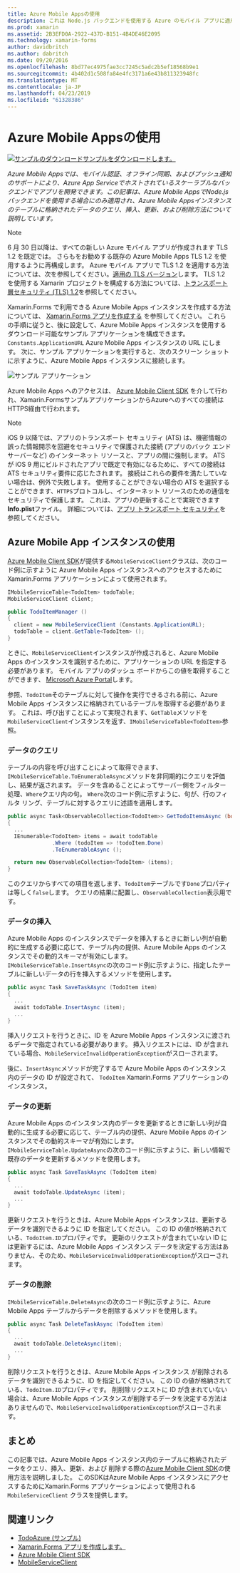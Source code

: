 ```yaml
---
title: Azure Mobile Appsの使用
description: これは Node.js バックエンドを使用する Azure のモバイル アプリに適用できるのみ、この記事では、クエリ、挿入、更新、および Azure Mobile Apps インスタンス内のテーブルに格納されたデータを削除する方法について説明します。
ms.prod: xamarin
ms.assetid: 2B3EFD0A-2922-437D-B151-4B4DE46E2095
ms.technology: xamarin-forms
author: davidbritch
ms.author: dabritch
ms.date: 09/20/2016
ms.openlocfilehash: 8bd77ec4975fae3cc7245c5adc2b5ef18568b9e1
ms.sourcegitcommit: 4b402d1c508fa84e4fc3171a6e43b811323948fc
ms.translationtype: MT
ms.contentlocale: ja-JP
ms.lasthandoff: 04/23/2019
ms.locfileid: "61328386"
---
```

# <a name="consuming-an-azure-mobile-app"></a>Azure Mobile Appsの使用

[![サンプルのダウンロード](~/media/shared/download.png)サンプルをダウンロードします。](https://developer.xamarin.com/samples/xamarin-forms/WebServices/TodoAzure/)

_Azure Mobile Appsでは、モバイル認証、オフライン同期、およびプッシュ通知のサポートにより、Azure App Serviceでホストされているスケーラブルなバックエンドでアプリを開発できます。この記事は、Azure Mobile AppsでNode.jsバックエンドを使用する場合にのみ適用され、Azure Mobile Appsインスタンスのテーブルに格納されたデータのクエリ、挿入、更新、および削除方法について説明しています。_ 


> [!NOTE]
> 6 月 30 日以降は、すべての新しい Azure モバイル アプリが作成されます TLS 1.2 を既定では。 さらもをお勧めする既存の Azure Mobile Apps TLS 1.2 を使用するように再構成します。 Azure モバイル アプリで TLS 1.2 を適用する方法については、次を参照してください。[適用の TLS バージョン](/azure/app-service/app-service-web-tutorial-custom-ssl#enforce-tls-versions)します。 TLS 1.2 を使用する Xamarin プロジェクトを構成する方法については、[トランスポート層セキュリティ (TLS) 1.2](~/cross-platform/app-fundamentals/transport-layer-security.md)を参照してください。

Xamarin.Forms で利用できる Azure Mobile Apps インスタンスを作成する方法については、 [Xamarin.Forms アプリを作成する](https://azure.microsoft.com/documentation/articles/app-service-mobile-xamarin-forms-get-started/) を参照してください。 これらの手順に従うと、後に設定して、Azure Mobile Apps インスタンスを使用するダウンロード可能なサンプル アプリケーションを構成できます。`Constants.ApplicationURL` Azure Mobile Apps インスタンスの URL にします。 次に、サンプル アプリケーションを実行すると、次のスクリーン ショットに示すように、Azure Mobile Apps インスタンスに接続します。

![](azure-images/portal.png "サンプル アプリケーション")

Azure Mobile Apps へのアクセスは、 [Azure Mobile Client SDK](https://www.nuget.org/packages/Microsoft.Azure.Mobile.Client/) を介して行われ、Xamarin.FormsサンプルアプリケーションからAzureへのすべての接続はHTTPS経由で行われます。

> [!NOTE]
> iOS 9 以降では、アプリのトランスポート セキュリティ (ATS) は、機密情報の誤った情報開示を回避をセキュリティで保護された接続 (アプリのバック エンド サーバーなど) のインターネット リソースと、アプリの間に強制します。   ATS が iOS 9 用にビルドされたアプリで既定で有効になるために、すべての接続は ATS セキュリティ要件に応じたされます。 接続はこれらの要件を満たしていない場合は、例外で失敗します。
> 使用することができない場合の ATS を選択することができます、`HTTPS`プロトコルし、インターネット リソースのための通信をセキュリティで保護します。 これは、アプリの更新することで実現できます**Info.plist**ファイル。 詳細については、[アプリ トランスポート セキュリティ](~/ios/app-fundamentals/ats.md)を参照してください。

## <a name="consuming-an-azure-mobile-app-instance"></a>Azure Mobile App インスタンスの使用

[Azure Mobile Client SDK](https://www.nuget.org/packages/Microsoft.Azure.Mobile.Client/)が提供する`MobileServiceClient`クラスは、次のコード例に示すように Azure Mobile Apps インスタンスへのアクセスするために Xamarin.Forms アプリケーションによって使用されます。

```csharp
IMobileServiceTable<TodoItem> todoTable;
MobileServiceClient client;

public TodoItemManager ()
{
  client = new MobileServiceClient (Constants.ApplicationURL);
  todoTable = client.GetTable<TodoItem> ();
}
```

ときに、`MobileServiceClient`インスタンスが作成されると、Azure Mobile Apps のインスタンスを識別するために、アプリケーションの URL を指定する必要があります。 モバイル アプリのダッシュ ボードからこの値を取得することができます、 [Microsoft Azure Portal](https://portal.azure.com/)します。

参照、`TodoItem`そのテーブルに対して操作を実行できるされる前に、Azure Mobile Apps インスタンスに格納されているテーブルを取得する必要があります。 これは、呼び出すことによって実現されます、`GetTable`メソッドを`MobileServiceClient`インスタンスを返す、`IMobileServiceTable<TodoItem>`参照。

### <a name="querying-data"></a>データのクエリ

テーブルの内容を呼び出すことによって取得できます、`IMobileServiceTable.ToEnumerableAsync`メソッドを非同期的にクエリを評価し、結果が返されます。 データを含めることによってサーバー側をフィルター処理、`Where`クエリ内の句。 `Where`次のコード例に示すように、句が、行のフィルタ リング、テーブルに対するクエリに述語を適用します。

```csharp
public async Task<ObservableCollection<TodoItem>> GetTodoItemsAsync (bool syncItems = false)
{
  ...
  IEnumerable<TodoItem> items = await todoTable
              .Where (todoItem => !todoItem.Done)
              .ToEnumerableAsync ();

  return new ObservableCollection<TodoItem> (items);
}
```

このクエリからすべての項目を返します、`TodoItem`テーブルです`Done`プロパティは等しく`false`します。 クエリの結果に配置し、`ObservableCollection`表示用です。

### <a name="inserting-data"></a>データの挿入

Azure Mobile Apps のインスタンスでデータを挿入するときに新しい列が自動的に生成する必要に応じて、テーブル内の提供、Azure Mobile Apps のインスタンスでその動的スキーマが有効にします。 `IMobileServiceTable.InsertAsync`の次のコード例に示すように、指定したテーブルに新しいデータの行を挿入するメソッドを使用します。

```csharp
public async Task SaveTaskAsync (TodoItem item)
{
  ...
  await todoTable.InsertAsync (item);
  ...
}
```

挿入リクエストを行うときに、ID を Azure Mobile Apps インスタンスに渡されるデータで指定されている必要があります。  挿入リクエストには、ID が含まれている場合、`MobileServiceInvalidOperationException`がスローされます。

後に、`InsertAsync`メソッドが完了するで Azure Mobile Apps のインスタンス内のデータの ID が設定されて、 `TodoItem` Xamarin.Forms アプリケーションのインスタンス。

### <a name="updating-data"></a>データの更新

Azure Mobile Apps のインスタンス内のデータを更新するときに新しい列が自動的に生成する必要に応じて、テーブル内の提供、Azure Mobile Apps のインスタンスでその動的スキーマが有効にします。 `IMobileServiceTable.UpdateAsync`の次のコード例に示すように、新しい情報で既存のデータを更新するメソッドを使用します。

```csharp
public async Task SaveTaskAsync (TodoItem item)
{
  ...
  await todoTable.UpdateAsync (item);
  ...
}
```

更新リクエストを行うときは、Azure Mobile Apps インスタンスは、更新するデータを識別できるように ID を指定してください。 この ID の値が格納されている、`TodoItem.ID`プロパティです。  更新のリクエストが含まれていない ID には更新するには、Azure Mobile Apps インスタンス データを決定する方法はありません、そのため、`MobileServiceInvalidOperationException`がスローされます。

### <a name="deleting-data"></a>データの削除

`IMobileServiceTable.DeleteAsync`の次のコード例に示すように、Azure Mobile Apps テーブルからデータを削除するメソッドを使用します。

```csharp
public async Task DeleteTaskAsync (TodoItem item)
{
  ...
  await todoTable.DeleteAsync(item);
  ...
}
```

削除リクエストを行うときは、Azure Mobile Apps インスタンス が削除されるデータを識別できるように、ID を指定してください。 この ID の値が格納されている、`TodoItem.ID`プロパティです。 削削除リクエストに ID が含まれていない場合は、Azure Mobile Apps インスタンスが削除するデータを決定する方法はありませんので、`MobileServiceInvalidOperationException`がスローされます。

## <a name="summary"></a>まとめ

この記事では、Azure Mobile Apps インスタンス内のテーブルに格納されたデータをクエリ、挿入、更新、および 削除する際の[Azure Mobile Client SDK](https://www.nuget.org/packages/Microsoft.Azure.Mobile.Client/)の使用方法を説明しました。 このSDKはAzure Mobile Apps インスタンスにアクセスするためにXamarin.Forms アプリケーションによって使用される `MobileServiceClient` クラスを提供します。


## <a name="related-links"></a>関連リンク

- [TodoAzure (サンプル)](https://developer.xamarin.com/samples/xamarin-forms/WebServices/TodoAzure/)
- [Xamarin.Forms アプリを作成します。](https://azure.microsoft.com/documentation/articles/app-service-mobile-xamarin-forms-get-started/)
- [Azure Mobile Client SDK](https://www.nuget.org/packages/Microsoft.Azure.Mobile.Client/)
- [MobileServiceClient](https://msdn.microsoft.com/library/azure/microsoft.windowsazure.mobileservices.mobileserviceclient(v=azure.10).aspx)
